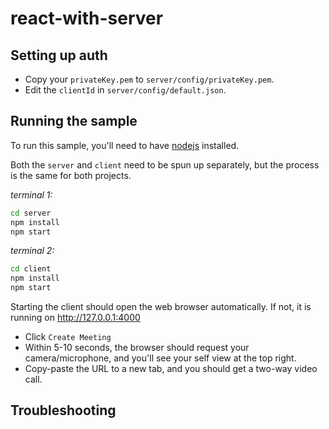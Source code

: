 # react-with-server

## Setting up auth

* Copy your `privateKey.pem` to `server/config/privateKey.pem`.
* Edit the `clientId` in `server/config/default.json`.

## Running the sample

To run this sample, you'll need to have [nodejs](https://nodejs.org) installed.

Both the `server` and `client` need to be spun up separately, but the process is the same for both projects.

_terminal 1:_
```bash
cd server
npm install
npm start
```

_terminal 2:_
```bash
cd client
npm install
npm start
```

Starting the client should open the web browser automatically. If not, it is running on http://127.0.0.1:4000

* Click `Create Meeting`
* Within 5-10 seconds, the browser should request your camera/microphone, and you'll see your self view at the top right.
* Copy-paste the URL to a new tab, and you should get a two-way video call.

## Troubleshooting
